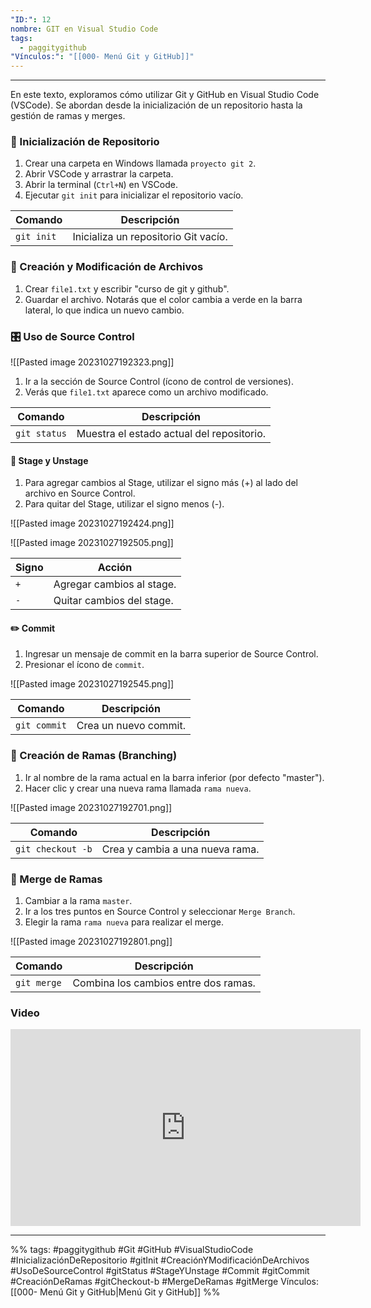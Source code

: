 ```yaml
---
"ID:": 12
nombre: GIT en Visual Studio Code
tags:
  - paggitygithub
"Vínculos:": "[[000- Menú Git y GitHub]]"
---
```

___
En este texto, exploramos cómo utilizar Git y GitHub en Visual Studio Code (VSCode). Se abordan desde la inicialización de un repositorio hasta la gestión de ramas y merges.

### 📁 Inicialización de Repositorio

1. Crear una carpeta en Windows llamada `proyecto git 2`.
2. Abrir VSCode y arrastrar la carpeta.
3. Abrir la terminal (`Ctrl+N`) en VSCode.
4. Ejecutar `git init` para inicializar el repositorio vacío.

| Comando    | Descripción                            |
|------------|----------------------------------------|
| `git init` | Inicializa un repositorio Git vacío.   |

### 📝 Creación y Modificación de Archivos

1. Crear `file1.txt` y escribir "curso de git y github".
2. Guardar el archivo. Notarás que el color cambia a verde en la barra lateral, lo que indica un nuevo cambio.

### 🎛️ Uso de Source Control

![[Pasted image 20231027192323.png]]

1. Ir a la sección de Source Control (ícono de control de versiones).
2. Verás que `file1.txt` aparece como un archivo modificado.

| Comando        | Descripción                                       |
|----------------|---------------------------------------------------|
| `git status`   | Muestra el estado actual del repositorio.          |

#### 🔄 Stage y Unstage

1. Para agregar cambios al Stage, utilizar el signo más (+) al lado del archivo en Source Control.
2. Para quitar del Stage, utilizar el signo menos (-).

![[Pasted image 20231027192424.png]]

![[Pasted image 20231027192505.png]]

| Signo | Acción                                |
|-------|---------------------------------------|
| `+`   | Agregar cambios al stage.             |
| `-`   | Quitar cambios del stage.             |

#### ✏️ Commit

1. Ingresar un mensaje de commit en la barra superior de Source Control.
2. Presionar el ícono de `commit`.

![[Pasted image 20231027192545.png]]

| Comando       | Descripción                    |
|---------------|--------------------------------|
| `git commit`  | Crea un nuevo commit.          |

### 🌿 Creación de Ramas (Branching)

1. Ir al nombre de la rama actual en la barra inferior (por defecto "master").
2. Hacer clic y crear una nueva rama llamada `rama nueva`.

![[Pasted image 20231027192701.png]]

| Comando            | Descripción                         |
|--------------------|-------------------------------------|
| `git checkout -b`  | Crea y cambia a una nueva rama.     |

### 📜 Merge de Ramas

1. Cambiar a la rama `master`.
2. Ir a los tres puntos en Source Control y seleccionar `Merge Branch`.
3. Elegir la rama `rama nueva` para realizar el merge.

![[Pasted image 20231027192801.png]]

| Comando       | Descripción                            |
|---------------|----------------------------------------|
| `git merge`   | Combina los cambios entre dos ramas.   |


### Video

<iframe width="560" height="315" src="https://www.youtube.com/embed/7ylE8cm3mb0?si=n9DqBRf9J4Kxpza-&amp;start=3825" title="YouTube video player" frameborder="0" allow="accelerometer; autoplay; clipboard-write; encrypted-media; gyroscope; picture-in-picture; web-share" allowfullscreen></iframe>

___
%%
tags:  #paggitygithub  #Git #GitHub #VisualStudioCode #InicializaciónDeRepositorio #gitInit #CreaciónYModificaciónDeArchivos #UsoDeSourceControl #gitStatus #StageYUnstage #Commit #gitCommit #CreaciónDeRamas #gitCheckout-b #MergeDeRamas #gitMerge
Vínculos: [[000- Menú Git y GitHub|Menú Git y GitHub]]
%%


